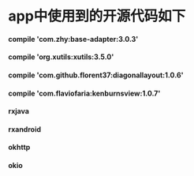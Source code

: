# app中使用到的开源代码如下
#### compile 'com.zhy:base-adapter:3.0.3'
#### compile 'org.xutils:xutils:3.5.0'
#### compile 'com.github.florent37:diagonallayout:1.0.6'
#### compile 'com.flaviofaria:kenburnsview:1.0.7'
#### rxjava  
#### rxandroid
#### okhttp
#### okio
